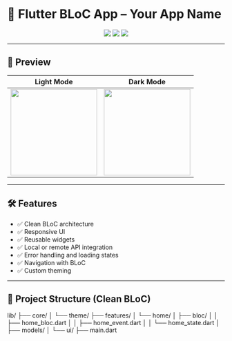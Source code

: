 # 🎯 Flutter BLoC App – Your App Name

<p align="center">
  <img src="https://img.shields.io/badge/Flutter-3.19-blue?logo=flutter" />
  <img src="https://img.shields.io/badge/Dart-3.3-blue?logo=dart" />
  <img src="https://img.shields.io/badge/BLoC-State%20Management-blueviolet" />
</p>

---

## 📱 Preview

| Light Mode                                    | Dark Mode                                    |
| --------------------------------------------- | -------------------------------------------- |
| <img src="screenshots/light.png" width="200"> | <img src="screenshots/dark.png" width="200"> |

---

## 🛠️ Features

- ✅ Clean BLoC architecture
- ✅ Responsive UI
- ✅ Reusable widgets
- ✅ Local or remote API integration
- ✅ Error handling and loading states
- ✅ Navigation with BLoC
- ✅ Custom theming

---

## 📂 Project Structure (Clean BLoC)

lib/
├── core/
│ └── theme/
├── features/
│ └── home/
│ ├── bloc/
│ │ ├── home_bloc.dart
│ │ ├── home_event.dart
│ │ └── home_state.dart
│ ├── models/
│ └── ui/
├── main.dart
